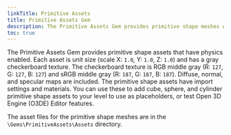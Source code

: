 ```yaml
---
linkTitle: Primitive Assets
title: Primitive Assets Gem
description: The Primitive Assets Gem provides primitive shape meshes with physics enabled for Open 3D Engine (O3DE).
toc: true
---
```


The Primitive Assets Gem provides primitive shape assets that have physics enabled. Each asset is unit size (scale X: `1.0`,  Y: `1.0`, Z: `1.0`) and has a gray checkerboard texture. The checkerboard texture is RGB middle gray (R: `127`, G: `127`, B: `127`) and sRGB middle gray (R: `187`, G: `187`, B: `187`). Diffuse, normal, and specular maps are included. The primitive shape assets have import settings and materials. You can use these to add cube, sphere, and cylinder primitive shape assets to your level to use as placeholders, or test Open 3D Engine (O3DE) Editor features.

The asset files for the primitive shape meshes are in the `\Gems\PrimitiveAssets\Assets` directory.
